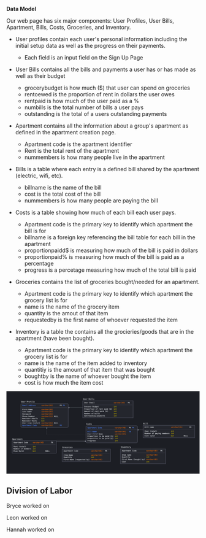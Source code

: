 **Data Model**

Our web page has six major components: User Profiles, User Bills, Apartment, Bills, Costs, Groceries, and Inventory. 

*  User profiles contain each user's personal information including the  initial setup data as well as the progress on their payments. 
    *  Each field is an input field on the Sign Up Page

*  User Bills contains all the bills and payments a user has or has made as well as their budget
    *  grocerybudget is how much ($) that user can spend on groceries
    *  rentoewed is the proportion of rent in dollars the user owes
    *  rentpaid is how much of the user paid as a %
    *  numbills is the total number of bills a user pays
    *  outstanding is the total of a users outstanding payments

*  Apartment contains all the information about a group's apartment as defined in the apartment creation page. 
    *  Apartment code is the apartment identifier
    *  Rent is the total rent of the apartment
    *  nummembers is how many people live in the apartment

*  Bills is a table where each entry is a defined bill shared by the apartment (electric, wifi, etc). 
    *  billname is the name of the bill
    *  cost is the total cost of the bill
    *  nummembers is how many people are paying the bill

*  Costs is a table showing how much of each bill each user pays. 
    *  Apartment code is the primary key to identify which apartment the bill is for
    *  billname is a foreign key referencing the bill table for each bill in the apartment
    *  proportionpaidd$ is measuring how much of the bill is paid in dollars
    *  proportionpaid% is measuring how much of the bill is paid as a percentage
    *  progress is a percetage measuring how much of the total bill is paid

*  Groceries contains the list of groceries bought/needed for an apartment. 
    *  Apartment code is the primary key to identify which apartment the grocery list is for
    *  name is the name of the grocery item
    *  quantity is the amout of that item
    *  requestedby is the first name of whoever requested the item

*  Inventory is a table the contains all the grocieries/goods that are in the apartment (have been bought). 
    *  Apartment code is the primary key to identify which apartment the grocery list is for
    *  name is the name of the item added to inventory
    *  quantitiy is the amount of that item that was bought
    *  boughtby is the name of whoever bought the item
    *  cost is how much the item cost

![Data Model](images/data_model.png)

## Division of Labor

Bryce worked on 

Leon worked on 

Hannah worked on 